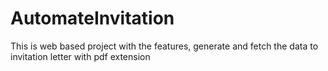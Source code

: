 # AutomateInvitation
This is web based project with the features, generate and fetch the data to invitation letter with pdf extension
